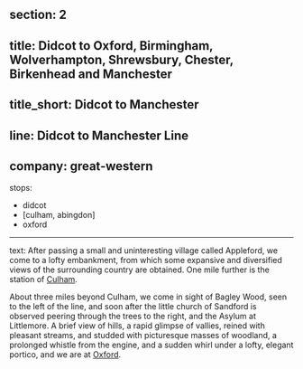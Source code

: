 section: 2
----
title: Didcot to Oxford, Birmingham, Wolverhampton, Shrewsbury, Chester, Birkenhead and Manchester
----
title_short: Didcot to Manchester
----
line: Didcot to Manchester Line
----
company: great-western
----
stops:
- didcot
- [culham, abingdon]
- oxford
----
text: After passing a small and uninteresting village called Appleford, we come to a lofty embankment, from which some expansive and diversified views of the surrounding country are obtained. One mile further is the station of [Culham](/stations/culham).

About three miles beyond Culham, we come in sight of Bagley Wood, seen to the left of the line, and soon after the little church of Sandford is observed peering through the trees to the right, and the Asylum at Littlemore. A brief view of hills, a rapid glimpse of vallies, reined with pleasant streams, and studded with picturesque masses of woodland, a prolonged whistle from the engine, and a sudden whirl under a lofty, elegant portico, and we are at [Oxford](/stations/oxford).
